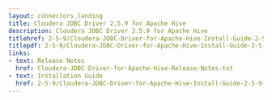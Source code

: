 ```yaml
---
layout: connectors_landing
title: Cloudera JDBC Driver 2.5.9 for Apache Hive
description: Cloudera JDBC Driver 2.5.9 for Apache Hive
titlehref: 2-5-9/Cloudera-JDBC-Driver-for-Apache-Hive-Install-Guide-2-5-9.pdf
titlepdf: 2-5-9/Cloudera-JDBC-Driver-for-Apache-Hive-Install-Guide-2-5-9.pdf
links:
- text: Release Notes
  href: Cloudera-JDBC-Driver-for-Apache-Hive-Release-Notes.txt
- text: Installation Guide
  href: 2-5-9/Cloudera-JDBC-Driver-for-Apache-Hive-Install-Guide-2-5-9.pdf
---
```

